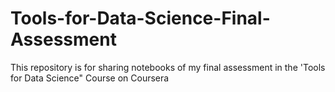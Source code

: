 # Tools-for-Data-Science-Final-Assessment
This repository is for sharing notebooks of my final assessment in the 'Tools for Data Science" Course on Coursera
